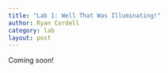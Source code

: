 ```yaml
---
title: "Lab 1: Well That Was Illuminating!"
author: Ryan Cordell
category: lab
layout: post
---
```


Coming soon!
